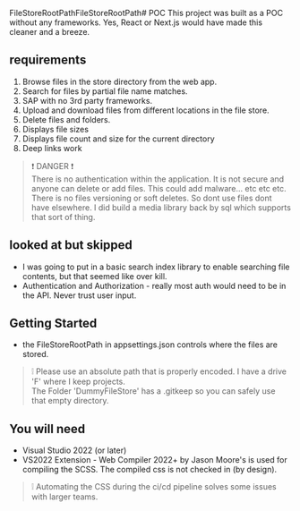FileStoreRootPathFileStoreRootPath# POC
This project was built as a POC without any frameworks.  Yes, React or Next.js would have made this cleaner and a breeze.  

## requirements

1. Browse files in the store directory from the web app.
2. Search for files by partial file name matches.  
3. SAP with no 3rd party frameworks.
4. Upload and download files from different locations in the file store.
5. Delete files and folders.  
6. Displays file sizes
7. Displays file count and size for the current directory
8. Deep links work

> &#10071; DANGER &#10071;  
> There is no authentication within the application. 
> It is not secure and anyone can delete or add files.
> This could add malware... etc etc etc.
> There is no files versioning or soft deletes.  So dont use files
> dont have elsewhere.  I did build a media library back by sql which 
> supports that sort of thing.

## looked at but skipped

* I was going to put in a basic search index library to enable searching file contents, but that seemed like over kill.
* Authentication and Authorization - really most auth would need to be in the API. Never trust user input.    
 
## Getting Started

* the FileStoreRootPath in appsettings.json controls where the files are stored.
  
> &#10069;
> Please use an absolute path that is properly encoded.  I have a drive 'F' where I keep projects.  
> The Folder 'DummyFileStore' has a .gitkeep so you can safely use that empty directory.

## You will need

* Visual Studio 2022 (or later) 
* VS2022 Extension - Web Compiler 2022+ by Jason Moore's is used for compiling the SCSS.  The compiled css is not checked in (by design).

> &#10069; 
> Automating the CSS during the ci/cd pipeline solves some issues with larger teams.
